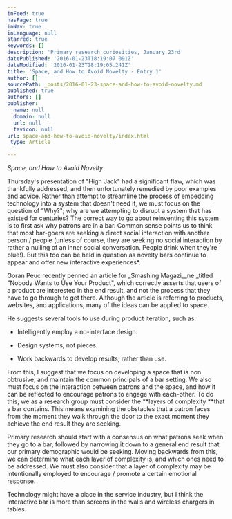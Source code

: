 ```yaml
---
inFeed: true
hasPage: true
inNav: true
inLanguage: null
starred: true
keywords: []
description: 'Primary research curiosities, January 23rd'
datePublished: '2016-01-23T18:19:07.091Z'
dateModified: '2016-01-23T18:19:05.241Z'
title: 'Space, and How to Avoid Novelty - Entry 1'
author: []
sourcePath: _posts/2016-01-23-space-and-how-to-avoid-novelty.md
published: true
authors: []
publisher:
  name: null
  domain: null
  url: null
  favicon: null
url: space-and-how-to-avoid-novelty/index.html
_type: Article

---
```

_Space, and How to Avoid Novelty_

Thursday's presentation of "High Jack" had a significant flaw, which was thankfully addressed, and then unfortunately remedied by poor examples and advice. Rather than attempt to streamline the process of embedding technology into a system that doesn't need it, we must focus on the question of "Why?"; why are we attempting to disrupt a system that has existed for centuries? The correct way to go about reinventing this system is to first ask why patrons are in a bar. Common sense points us to think that most bar-goers are seeking a direct social interaction with another person / people (unless of course, they are seeking no social interaction by rather a nulling of an inner social conversation. People drink when they're blue!). But this too can be held in question as novelty bars continue to appear and offer new interactive experiences\*. 

Goran Peuc recently penned an article for _Smashing Magazi__ne _titled "Nobody Wants to Use Your Product", which correctly asserts that users of a product are interested in the end result, and not the process that they have to go through to get there. Although the article is referring to products, websites, and applications, many of the ideas can be applied to space. 

He suggests several tools to use during product iteration, such as:

- Intelligently employ a no-interface design. 

- Design systems, not pieces.

- Work backwards to develop results, rather than use. 

From this, I suggest that we focus on developing a space that is non obtrusive, and maintain the common principals of a bar setting. We also must focus on the interaction between patrons and the space, and how it can be reflected to encourage patrons to engage with each-other. To do this, we as a research group must consider the **layers of complexity **that a bar contains. This means examining the obstacles that a patron faces from the moment they walk through the door to the exact moment they achieve the end result they are seeking. 

Primary research should start with a consensus on what patrons seek when they go to a bar, followed by narrowing it down to a general end result that our primary demographic would be seeking. Moving backwards from this, we can determine what each layer of complexity is, and which ones need to be addressed. We must also consider that a layer of complexity may be intentionally employed to encourage / promote a certain emotional response.

Technology might have a place in the service industry, but I think the interactive bar is more than screens in the walls and wireless chargers in tables.